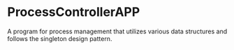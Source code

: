 # ProcessControllerAPP
A program for process management that utilizes various data structures and follows the singleton design pattern.
